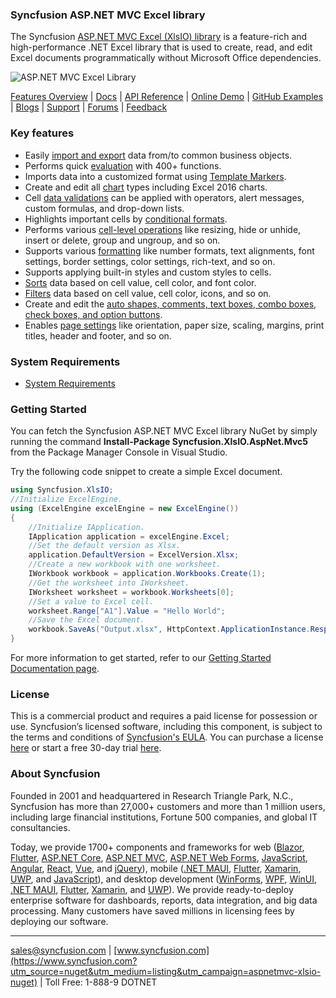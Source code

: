 ### Syncfusion ASP.NET MVC Excel library
The Syncfusion [ASP.NET MVC Excel (XlsIO) library](https://www.syncfusion.com/excel-framework/net?utm_source=nuget&utm_medium=listing&utm_campaign=aspnetmvc-xlsio-nuget) is a feature-rich and high-performance .NET Excel library that is used to create, read, and edit Excel documents programmatically without Microsoft Office dependencies.

![ASP.NET MVC Excel Library](https://cdn.syncfusion.com/nuget-readme/fileformats/net-excel-library.png)

[Features Overview](https://www.syncfusion.com/excel-framework/net/excel-library?utm_source=nuget&utm_medium=listing&utm_campaign=aspnetmvc-xlsio-nuget) | [Docs](https://help.syncfusion.com/file-formats/xlsio/overview?utm_source=nuget&utm_medium=listing&utm_campaign=aspnetmvc-xlsio-nuget) | [API Reference](https://help.syncfusion.com/cr/file-formats/Syncfusion.XlsIO.html?utm_source=nuget&utm_medium=listing&utm_campaign=aspnetmvc-xlsio-nuget) | [Online Demo](https://ej2.syncfusion.com/aspnetmvc/XlsIO/Default#/bootstrap5?utm_source=nuget&utm_medium=listing&utm_campaign=aspnetmvc-xlsio-nuget) | [GitHub Examples](https://github.com/SyncfusionExamples/XlsIO-Examples?utm_source=nuget&utm_medium=listing&utm_campaign=aspnetmvc-xlsio-nuget) | [Blogs](https://www.syncfusion.com/blogs/?utm_source=nuget&utm_medium=listing&utm_campaign=aspnetmvc-xlsio-nuget&s=excel) | [Support](https://support.syncfusion.com/create?utm_source=nuget&utm_medium=listing&utm_campaign=aspnetmvc-xlsio-nuget) | [Forums](https://www.syncfusion.com/forums?utm_source=nuget&utm_medium=listing&utm_campaign=aspnetmvc-xlsio-nuget) | [Feedback](https://www.syncfusion.com/feedback/wpf?utm_source=nuget&utm_medium=listing&utm_campaign=aspnetmvc-xlsio-nuget)

### Key features
* Easily [import and export](https://help.syncfusion.com/file-formats/xlsio/working-with-data?utm_source=nuget&utm_medium=listing&utm_campaign=aspnetmvc-xlsio-nuget) data from/to common business objects.
* Performs quick [evaluation](https://help.syncfusion.com/file-formats/xlsio/working-with-formulas?utm_source=nuget&utm_medium=listing&utm_campaign=aspnetmvc-xlsio-nuget) with 400+ functions.
* Imports data into a customized format using [Template Markers](https://help.syncfusion.com/file-formats/xlsio/working-with-template-markers?utm_source=nuget&utm_medium=listing&utm_campaign=aspnetmvc-xlsio-nuget).
* Create and edit all [chart](https://help.syncfusion.com/file-formats/xlsio/working-with-charts?utm_source=nuget&utm_medium=listing&utm_campaign=aspnetmvc-xlsio-nuget) types including Excel 2016 charts.
* Cell [data validations](https://help.syncfusion.com/file-formats/xlsio/working-with-data-validation?utm_source=nuget&utm_medium=listing&utm_campaign=aspnetmvc-xlsio-nuget) can be applied with operators, alert messages, custom formulas, and drop-down lists.
* Highlights important cells by [conditional formats](https://help.syncfusion.com/file-formats/xlsio/working-with-conditional-formatting?utm_source=nuget&utm_medium=listing&utm_campaign=aspnetmvc-xlsio-nuget).
* Performs various [cell-level operations](https://help.syncfusion.com/file-formats/xlsio/worksheet-cells-manipulation?utm_source=nuget&utm_medium=listing&utm_campaign=aspnetmvc-xlsio-nuget) like resizing, hide or unhide, insert or delete, group and ungroup, and so on.
* Supports various [formatting](https://help.syncfusion.com/file-formats/xlsio/working-with-cell-or-range-formatting?utm_source=nuget&utm_medium=listing&utm_campaign=aspnetmvc-xlsio-nuget) like number formats, text alignments, font settings, border settings, color settings, rich-text, and so on.
* Supports applying built-in styles and custom styles to cells.
* [Sorts](https://help.syncfusion.com/file-formats/xlsio/worksheet-cells-manipulation#data-sorting?utm_source=nuget&utm_medium=listing&utm_campaign=aspnetmvc-xlsio-nuget) data based on cell value, cell color, and font color.
* [Filters](https://help.syncfusion.com/file-formats/xlsio/worksheet-cells-manipulation#data-filtering?utm_source=nuget&utm_medium=listing&utm_campaign=aspnetmvc-xlsio-nuget) data based on cell value, cell color, icons, and so on.
* Create and edit the [auto shapes, comments, text boxes, combo boxes, check boxes, and option buttons](https://help.syncfusion.com/file-formats/xlsio/working-with-drawing-objects?utm_source=nuget&utm_medium=listing&utm_campaign=aspnetmvc-xlsio-nuget).
* Enables [page settings](https://help.syncfusion.com/file-formats/xlsio/working-with-excel-worksheet#page-setup-settings?utm_source=nuget&utm_medium=listing&utm_campaign=aspnetmvc-xlsio-nuget) like orientation, paper size, scaling, margins, print titles, header and footer, and so on.

### System Requirements

* [System Requirements](https://help.syncfusion.com/file-formats/installation-and-upgrade/system-requirements?utm_source=nuget&utm_medium=listing&utm_campaign=aspnetmvc-xlsio-nuget)

### Getting Started

You can fetch the Syncfusion ASP.NET MVC Excel library NuGet by simply running the command **Install-Package Syncfusion.XlsIO.AspNet.Mvc5** from the Package Manager Console in Visual Studio.

Try the following code snippet to create a simple Excel document.

```csharp
using Syncfusion.XlsIO;
//Initialize ExcelEngine.
using (ExcelEngine excelEngine = new ExcelEngine())
{
    //Initialize IApplication.
    IApplication application = excelEngine.Excel;
    //Set the default version as Xlsx.
    application.DefaultVersion = ExcelVersion.Xlsx;
    //Create a new workbook with one worksheet.
    IWorkbook workbook = application.Workbooks.Create(1);
    //Get the worksheet into IWorksheet.
    IWorksheet worksheet = workbook.Worksheets[0];
    //Set a value to Excel cell.
    worksheet.Range["A1"].Value = "Hello World";
    //Save the Excel document.
    workbook.SaveAs("Output.xlsx", HttpContext.ApplicationInstance.Response, ExcelDownloadType.Open);
}
```

For more information to get started, refer to our [Getting Started Documentation page](https://help.syncfusion.com/file-formats/xlsio/getting-started-create-excel-file-csharp-vbnet?utm_source=nuget&utm_medium=listing&utm_campaign=aspnetmvc-xlsio-nuget).

### License
This is a commercial product and requires a paid license for possession or use. Syncfusion’s licensed software, including this component, is subject to the terms and conditions of [Syncfusion's EULA](https://www.syncfusion.com/eula/es/?utm_source=nuget&utm_medium=listing&utm_campaign=aspnetmvc-xlsio-nuget). You can purchase a license [here]( https://www.syncfusion.com/sales/products?utm_source=nuget&utm_medium=listing&utm_campaign=aspnetmvc-xlsio-nuget) or start a free 30-day trial [here](https://www.syncfusion.com/account/manage-trials/start-trials?utm_source=nuget&utm_medium=listing&utm_campaign=aspnetmvc-xlsio-nuget).

### About Syncfusion
Founded in 2001 and headquartered in Research Triangle Park, N.C., Syncfusion has more than 27,000+ customers and more than 1 million users, including large financial institutions, Fortune 500 companies, and global IT consultancies.

Today, we provide 1700+ components and frameworks for web ([Blazor](https://www.syncfusion.com/blazor-components?utm_source=nuget&utm_medium=listing&utm_campaign=aspnetmvc-xlsio-nuget), [Flutter](https://www.syncfusion.com/flutter-widgets?utm_source=nuget&utm_medium=listing&utm_campaign=aspnetmvc-xlsio-nuget), [ASP.NET Core](https://www.syncfusion.com/aspnet-core-ui-controls?utm_source=nuget&utm_medium=listing&utm_campaign=aspnetmvc-xlsio-nuget), [ASP.NET MVC](https://www.syncfusion.com/aspnet-mvc-ui-controls?utm_source=nuget&utm_medium=listing&utm_campaign=aspnetmvc-xlsio-nuget), [ASP.NET Web Forms](https://www.syncfusion.com/jquery/aspnet-web-forms-ui-controls?utm_source=nuget&utm_medium=listing&utm_campaign=aspnetmvc-xlsio-nuget), [JavaScript](https://www.syncfusion.com/javascript-ui-controls?utm_source=nuget&utm_medium=listing&utm_campaign=aspnetmvc-xlsio-nuget), [Angular](https://www.syncfusion.com/angular-ui-components?utm_source=nuget&utm_medium=listing&utm_campaign=aspnetmvc-xlsio-nuget), [React](https://www.syncfusion.com/react-ui-components?utm_source=nuget&utm_medium=listing&utm_campaign=aspnetmvc-xlsio-nuget), [Vue](https://www.syncfusion.com/vue-ui-components?utm_source=nuget&utm_medium=listing&utm_campaign=aspnetmvc-xlsio-nuget), and [jQuery](https://www.syncfusion.com/jquery-ui-widgets?utm_source=nuget&utm_medium=listing&utm_campaign=aspnetmvc-xlsio-nuget)), mobile ([.NET MAUI](https://www.syncfusion.com/maui-controls?utm_source=nuget&utm_medium=listing&utm_campaign=aspnetmvc-xlsio-nuget), [Flutter](https://www.syncfusion.com/flutter-widgets?utm_source=nuget&utm_medium=listing&utm_campaign=aspnetmvc-xlsio-nuget), [Xamarin](https://www.syncfusion.com/xamarin-ui-controls?utm_source=nuget&utm_medium=listing&utm_campaign=aspnetmvc-xlsio-nuget), [UWP](https://www.syncfusion.com/uwp-ui-controls?utm_source=nuget&utm_medium=listing&utm_campaign=aspnetmvc-xlsio-nuget), and [JavaScript](https://www.syncfusion.com/javascript-ui-controls?utm_source=nuget&utm_medium=listing&utm_campaign=aspnetmvc-xlsio-nuget)), and desktop development ([WinForms](https://www.syncfusion.com/WinForms-ui-controls?utm_source=nuget&utm_medium=listing&utm_campaign=aspnetmvc-xlsio-nuget), [WPF](https://www.syncfusion.com/WPf-controls?utm_source=nuget&utm_medium=listing&utm_campaign=aspnetmvc-xlsio-nuget), [WinUI](https://www.syncfusion.com/winui-controls?utm_source=nuget&utm_medium=listing&utm_campaign=aspnetmvc-xlsio-nuget), [.NET MAUI](https://www.syncfusion.com/maui-controls?utm_source=nuget&utm_medium=listing&utm_campaign=aspnetmvc-xlsio-nuget), [Flutter](https://www.syncfusion.com/flutter-widgets?utm_source=nuget&utm_medium=listing&utm_campaign=aspnetmvc-xlsio-nuget), [Xamarin](https://www.syncfusion.com/xamarin-ui-controls?utm_source=nuget&utm_medium=listing&utm_campaign=aspnetmvc-xlsio-nuget), and [UWP](https://www.syncfusion.com/uwp-ui-controls?utm_source=nuget&utm_medium=listing&utm_campaign=aspnetmvc-xlsio-nuget)). We provide ready-to-deploy enterprise software for dashboards, reports, data integration, and big data processing. Many customers have saved millions in licensing fees by deploying our software.
___

[sales@syncfusion.com](mailto:sales@syncfusion.com?utm_source=nuget&utm_medium=listing&utm_campaign=aspnetmvc-xlsio-nuget) | [www.syncfusion.com](https://www.syncfusion.com?utm_source=nuget&utm_medium=listing&utm_campaign=aspnetmvc-xlsio-nuget) | Toll Free: 1-888-9 DOTNET